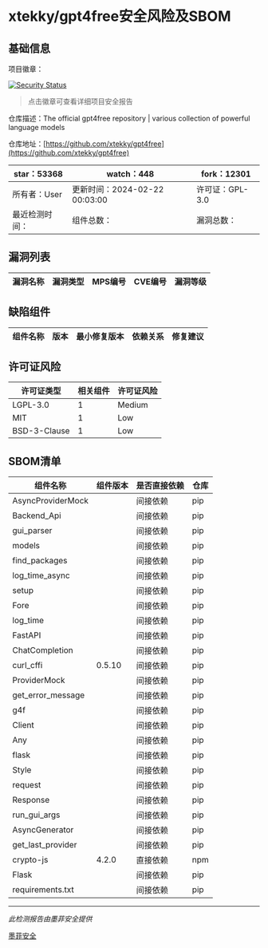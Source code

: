 # xtekky/gpt4free安全风险及SBOM

## 基础信息

项目徽章：

[![Security Status](https://www.murphysec.com/platform3/v31/badge/1760378584611110912.svg)](https://www.murphysec.com/console/report/1693690088511664128/1760378584611110912)

> 点击徽章可查看详细项目安全报告

仓库描述：The official gpt4free repository | various collection of powerful language models

仓库地址：[https://github.com/xtekky/gpt4free](https://github.com/xtekky/gpt4free)

| star：53368 | watch：448 | fork：12301 |
| ----------- | -------------- | ------------ |
| 所有者：User | 更新时间：2024-02-22 00:03:00 | 许可证：GPL-3.0 |
| 最近检测时间： | 组件总数： | 漏洞总数： |




## 漏洞列表

| 漏洞名称 | 漏洞类型 | MPS编号 | CVE编号 | 漏洞等级 |
| ------- | ------ | ------- | ------ | ----- |





## 缺陷组件

| 组件名称 | 版本 | 最小修复版本 | 依赖关系 | 修复建议 |
| -------- | ---- | ------------ | -------- | -------- |





## 许可证风险

| 许可证类型 | 相关组件 | 许可证风险 |
| ---------- | -------- | ---------- |
|LGPL-3.0|1|Medium|
|MIT|1|Low|
|BSD-3-Clause|1|Low|




## SBOM清单

| 组件名称 | 组件版本 | 是否直接依赖 | 仓库 |
| -------- | -------- | ------------ | ---- |
|AsyncProviderMock||间接依赖|pip|
|Backend_Api||间接依赖|pip|
|gui_parser||间接依赖|pip|
|models||间接依赖|pip|
|find_packages||间接依赖|pip|
|log_time_async||间接依赖|pip|
|setup||间接依赖|pip|
|Fore||间接依赖|pip|
|log_time||间接依赖|pip|
|FastAPI||间接依赖|pip|
|ChatCompletion||间接依赖|pip|
|curl_cffi|0.5.10|间接依赖|pip|
|ProviderMock||间接依赖|pip|
|get_error_message||间接依赖|pip|
|g4f||间接依赖|pip|
|Client||间接依赖|pip|
|Any||间接依赖|pip|
|flask||间接依赖|pip|
|Style||间接依赖|pip|
|request||间接依赖|pip|
|Response||间接依赖|pip|
|run_gui_args||间接依赖|pip|
|AsyncGenerator||间接依赖|pip|
|get_last_provider||间接依赖|pip|
|crypto-js|4.2.0|直接依赖|npm|
|Flask||间接依赖|pip|
|requirements.txt||间接依赖|pip|


------

*此检测报告由墨菲安全提供*

[墨菲安全](www.murphysec.com)